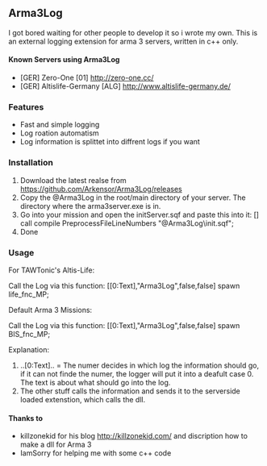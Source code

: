 ## Arma3Log

I got bored waiting for other people to develop it so i wrote my own.
This is an external logging extension for arma 3 servers, written in c++ only. 


#### Known Servers using Arma3Log
- [GER] Zero-One [01] http://zero-one.cc/
- [GER] Altislife-Germany [ALG] http://www.altislife-germany.de/


### Features

- Fast and simple logging
- Log roation automatism
- Log information is splittet into diffrent logs if you want 


### Installation

1. Download the latest realse from https://github.com/Arkensor/Arma3Log/releases
2. Copy the @Arma3Log in the root/main directory of your server. The directory where the arma3server.exe is in.
3. Go into your mission and open the initServer.sqf and paste this into it: [] call compile PreprocessFileLineNumbers "\@Arma3Log\init.sqf";
4. Done


### Usage

For TAWTonic's Altis-Life:

Call the Log via this function: [[0:Text],"Arma3Log",false,false] spawn life_fnc_MP;

Default Arma 3 Missions:

Call the Log via this function: [[0:Text],"Arma3Log",false,false] spawn BIS_fnc_MP;

Explanation:

1. ..[0:Text].. = The numer decides in which log the information should go, if it can not finde the numer, the logger will put it into a deafult case 0. The text is about what should go into the log.
2. The other stuff calls the information and sends it to the serverside loaded extenstion, which calls the dll.


#### Thanks to

- killzonekid for his blog http://killzonekid.com/ and discription how to make a dll for Arma 3
- IamSorry for helping me with some c++ code
 

